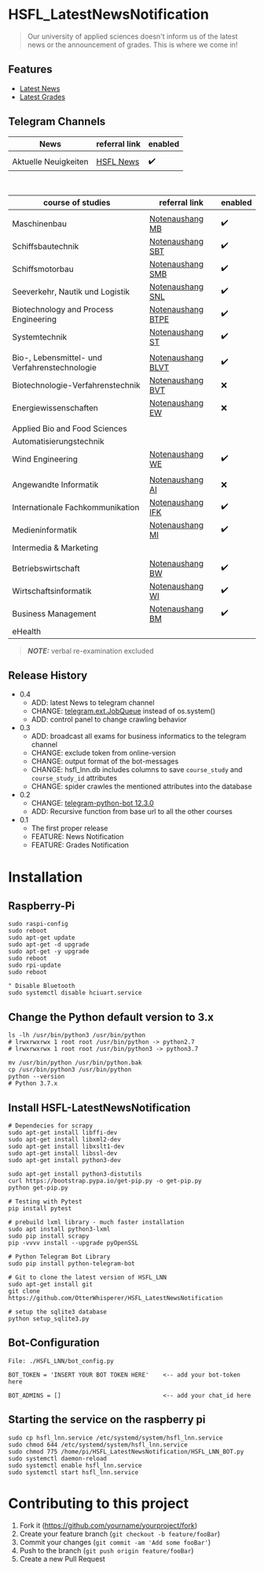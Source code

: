 # HSFL_LatestNewsNotification

> Our university of applied sciences doesn't inform us of the latest news or the announcement of grades. This is where we come in!

## Features

* [Latest News](https://hs-flensburg.de/hochschule/aktuelles) 
* [Latest Grades](https://hs-flensburg.de/hochschule/pruefungsmanagement/notenaushaenge) 

## Telegram Channels

| News     	| referral link                                         	| enabled               |
|-----------------------	|-------------------------------------------------------	|-------------------	|
| | | |
| Aktuelle Neuigkeiten    	| [HSFL News](https://t.me/joinchat/AAAAAFc_lsnfWrpeiC1qYg) 	    | :heavy_check_mark:   	|

<br>

| course of studies     	| referral link                                         	| enabled               |
|-----------------------	|-------------------------------------------------------	|-------------------	|
| | | |
| Maschinenbau    	| [Notenaushang MB](https://t.me/joinchat/AAAAAFc_lsnfWrpeiC1qYg) 	    | :heavy_check_mark:   	|
| Schiffsbautechnik 	| [Notenaushang SBT](https://t.me/joinchat/AAAAAE7fyckec7dWnfLOcA) 	    | :heavy_check_mark:    |
| Schiffsmotorbau 	| [Notenaushang SMB](https://t.me/joinchat/AAAAAEXT3FoxZScH9-tbkQ) 	    | :heavy_check_mark:    |
| Seeverkehr, Nautik und Logistik 	| [Notenaushang SNL](https://t.me/joinchat/AAAAAEaZouCDskZ6I3MHNg) 	    | :heavy_check_mark:    |
| Biotechnology and Process Engineering 	| [Notenaushang BTPE](https://t.me/joinchat/AAAAAEaL-2ex1tl01G8IvQ) 	    | :heavy_check_mark:    |
| Systemtechnik 	| [Notenaushang ST](https://t.me/joinchat/AAAAAEeCh9t7ggV-J72WWA) 	    | :heavy_check_mark:    |
| | | |
| Bio-, Lebensmittel- und Verfahrenstechnologie 	| [Notenaushang BLVT](https://t.me/joinchat/AAAAAFVhiwJsol18Ydsjjg) 	    | :heavy_check_mark:    |
| Biotechnologie-Verfahrenstechnik 	| [Notenaushang BVT](https://t.me/joinchat/AAAAAENC1sRwF7riSgZADQ) 	    | :x:    |
| Energiewissenschaften 	| [Notenaushang EW](https://t.me/joinchat/AAAAAFaastXV0beunrXusg) 	    | :x:    |
| | | |
| Applied Bio and Food Sciences 	|               |     |
| Automatisierungstechnik 	|                	    |     |
| Wind Engineering 	| [Notenaushang WE](https://t.me/joinchat/AAAAAFkB5NBpKr49V95Scg) 	    | :heavy_check_mark:    |
| | | |
| Angewandte Informatik   	| [Notenaushang AI](https://t.me/joinchat/AAAAAEsonoQ-cTNMtJzF-Q) 	    | :x:    |
| Internationale Fachkommunikation   	| [Notenaushang IFK](https://t.me/joinchat/AAAAAFiVLB7akYZH0co4dA) 	    | :heavy_check_mark:    |
| Medieninformatik   	| [Notenaushang MI](https://t.me/joinchat/AAAAAEYK2OmFKMGJmRKg-A) 	    | :heavy_check_mark:    |
| Intermedia & Marketing   	|  	    |           |
| | | |
| Betriebswirtschaft   	| [Notenaushang BW](https://t.me/joinchat/AAAAAESd1cCXYWO4LeAANA) 	    | :heavy_check_mark:    |
| Wirtschaftsinformatik   	| [Notenaushang WI](https://t.me/joinchat/AAAAAFZZgCVhiJO6adiNHg) 	    | :heavy_check_mark:    |
| Business Management   	| [Notenaushang BM](https://t.me/joinchat/AAAAAFdpMMJv7EA6Xiv3rw) 	    | :heavy_check_mark:    |
| eHealth   	|  	    |       |

> **_NOTE:_**  verbal re-examination excluded

## Release History

* 0.4
    * ADD: latest News to telegram channel
    * CHANGE: [telegram.ext.JobQueue](https://python-telegram-bot.readthedocs.io/en/stable/telegram.ext.jobqueue.html) instead of os.system()
    * ADD: control panel to change crawling behavior
* 0.3
    * ADD: broadcast all exams for business informatics to the telegram channel
    * CHANGE: exclude token from online-version
    * CHANGE: output format of the bot-messages
    * CHANGE: hsfl_lnn.db includes columns to save ```course_study``` and ```course_study_id``` attributes
    * CHANGE: spider crawles the mentioned attributes into the database
* 0.2
    * CHANGE: [telegram-python-bot 12.3.0](https://python-telegram-bot.readthedocs.io/en/stable/changelog.html#version-12-3-0) 
    * ADD: Recursive function from base url to all the other courses
* 0.1
    * The first proper release
    * FEATURE: News Notification
    * FEATURE: Grades Notification

# Installation

## Raspberry-Pi

```
sudo raspi-config
sudo reboot
sudo apt-get update
sudo apt-get -d upgrade
sudo apt-get -y upgrade
sudo reboot
sudo rpi-update
sudo reboot

" Disable Bluetooth
sudo systemctl disable hciuart.service
```

## Change the Python default version to 3.x
```
ls -lh /usr/bin/python3 /usr/bin/python
# lrwxrwxrwx 1 root root /usr/bin/python -> python2.7
# lrwxrwxrwx 1 root root /usr/bin/python3 -> python3.7

mv /usr/bin/python /usr/bin/python.bak
cp /usr/bin/python3 /usr/bin/python
python --version
# Python 3.7.x
```

## Install HSFL-LatestNewsNotification
```
# Dependecies for scrapy
sudo apt-get install libffi-dev
sudo apt-get install libxml2-dev
sudo apt-get install libxslt1-dev
sudo apt-get install libssl-dev
sudo apt-get install python3-dev

sudo apt-get install python3-distutils
curl https://bootstrap.pypa.io/get-pip.py -o get-pip.py
python get-pip.py

# Testing with Pytest
pip install pytest

# prebuild lxml library - much faster installation
sudo apt install python3-lxml
sudo pip install scrapy
pip -vvvv install --upgrade pyOpenSSL

# Python Telegram Bot Library
sudo pip install python-telegram-bot

# Git to clone the latest version of HSFL_LNN
sudo apt-get install git
git clone https://github.com/OtterWhisperer/HSFL_LatestNewsNotification

# setup the sqlite3 database
python setup_sqlite3.py
```

## Bot-Configuration

```
File: ./HSFL_LNN/bot_config.py

BOT_TOKEN = 'INSERT YOUR BOT TOKEN HERE'    <-- add your bot-token here

BOT_ADMINS = []                             <-- add your chat_id here
```

## Starting the service on the raspberry pi

```
sudo cp hsfl_lnn.service /etc/systemd/system/hsfl_lnn.service
sudo chmod 644 /etc/systemd/system/hsfl_lnn.service
sudo chmod 775 /home/pi/HSFL_LatestNewsNotification/HSFL_LNN_BOT.py
sudo systemctl daemon-reload
sudo systemctl enable hsfl_lnn.service
sudo systemctl start hsfl_lnn.service
```

# Contributing to this project

1. Fork it (<https://github.com/yourname/yourproject/fork>)
2. Create your feature branch (`git checkout -b feature/fooBar`)
3. Commit your changes (`git commit -am 'Add some fooBar'`)
4. Push to the branch (`git push origin feature/fooBar`)
5. Create a new Pull Request
